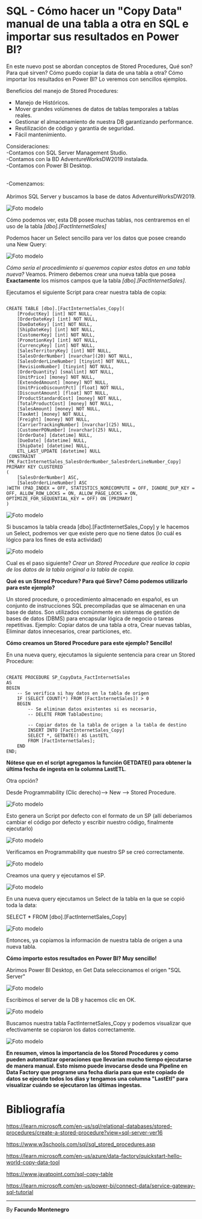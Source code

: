 # SQL - Cómo hacer un "Copy Data" manual de una tabla a otra en SQL e importar sus resultados en Power BI?


En este nuevo post se abordan conceptos de Stored Procedures, Qué son? Para qué sirven? Cómo puedo copiar la data de una tabla a otra? Cómo importar los resultados en Power BI? Lo veremos con sencillos ejemplos.

Beneficios del manejo de Stored Procedures:
- Manejo de Históricos.
- Mover grandes volúmenes de datos de tablas temporales a tablas reales.
- Gestionar el almacenamiento de nuestra DB garantizando performance. 
- Reutilización de código y garantía de seguridad.
- Fácil mantenimiento.

Consideraciones:<br />
-Contamos con SQL Server Management Studio.<br />
-Contamos con la BD AdventureWorksDW2019 instalada.<br />
-Contamos con Power BI Desktop.
<br /> 


<br />
-Comenzamos: <br />
<br />
Abrimos SQL Server y buscamos la base de datos AdventureWorksDW2019.

![Foto modelo](captura1.png)


Cómo podemos ver, esta DB posee muchas tablas, nos centraremos en el uso de la tabla *[dbo].[FactInternetSales]*

Podemos hacer un Select sencillo para ver los datos que posee creando una New Query:

![Foto modelo](captura2.png)

*Cómo sería el procedimiento si queremos copiar estos datos en una tabla nueva?* Veamos. Primero debemos crear una nueva tabla que posea **Exactamente** los mismos campos que la tabla *[dbo].[FactInternetSales]*.

Ejecutamos el siguiente Script para crear nuestra tabla de copia:

<pre><code>
CREATE TABLE [dbo].[FactInternetSales_Copy](
	[ProductKey] [int] NOT NULL,
	[OrderDateKey] [int] NOT NULL,
	[DueDateKey] [int] NOT NULL,
	[ShipDateKey] [int] NOT NULL,
	[CustomerKey] [int] NOT NULL,
	[PromotionKey] [int] NOT NULL,
	[CurrencyKey] [int] NOT NULL,
	[SalesTerritoryKey] [int] NOT NULL,
	[SalesOrderNumber] [nvarchar](20) NOT NULL,
	[SalesOrderLineNumber] [tinyint] NOT NULL,
	[RevisionNumber] [tinyint] NOT NULL,
	[OrderQuantity] [smallint] NOT NULL,
	[UnitPrice] [money] NOT NULL,
	[ExtendedAmount] [money] NOT NULL,
	[UnitPriceDiscountPct] [float] NOT NULL,
	[DiscountAmount] [float] NOT NULL,
	[ProductStandardCost] [money] NOT NULL,
	[TotalProductCost] [money] NOT NULL,
	[SalesAmount] [money] NOT NULL,
	[TaxAmt] [money] NOT NULL,
	[Freight] [money] NOT NULL,
	[CarrierTrackingNumber] [nvarchar](25) NULL,
	[CustomerPONumber] [nvarchar](25) NULL,
	[OrderDate] [datetime] NULL,
	[DueDate] [datetime] NULL,
	[ShipDate] [datetime] NULL,
	ETL_LAST_UPDATE [datetime] NULL
 CONSTRAINT [PK_FactInternetSales_SalesOrderNumber_SalesOrderLineNumber_Copy] PRIMARY KEY CLUSTERED 
(
	[SalesOrderNumber] ASC,
	[SalesOrderLineNumber] ASC
)WITH (PAD_INDEX = OFF, STATISTICS_NORECOMPUTE = OFF, IGNORE_DUP_KEY = OFF, ALLOW_ROW_LOCKS = ON, ALLOW_PAGE_LOCKS = ON, OPTIMIZE_FOR_SEQUENTIAL_KEY = OFF) ON [PRIMARY]
) 
</code></pre>

![Foto modelo](captura3.png)

Si buscamos la tabla creada [dbo].[FactInternetSales_Copy] y le hacemos un Select, podremos ver que existe pero que no tiene datos (lo cuál es lógico para los fines de esta actividad)

![Foto modelo](captura4.png)

Cual es el paso siguiente? *Crear un Stored Procedure que realice la copia de los datos de la tabla original a la tabla de copia.*

**Qué es un Stored Procedure? Para qué Sirve? Cómo podemos utilizarlo para este ejemplo?**

Un stored procedure, o procedimiento almacenado en español, es un conjunto de instrucciones SQL precompiladas que se almacenan en una base de datos. Son utilizados comúnmente en sistemas de gestión de bases de datos (DBMS) para encapsular lógica de negocio o tareas repetitivas. Ejemplo: Copiar datos de una tabla a otra, Crear nuevas tablas, Eliminar datos innecesarios, crear particiones, etc.

**Cómo creamos un Stored Procedure para este ejemplo? Sencillo!**

En una nueva query, ejecutamos la siguiente sentencia para crear un Stored Procedure:

<pre><code>
CREATE PROCEDURE SP_CopyData_FactInternetSales
AS
BEGIN
    -- Se verifica si hay datos en la tabla de origen
    IF (SELECT COUNT(*) FROM [FactInternetSales]) > 0
    BEGIN
        -- Se eliminan datos existentes si es necesario,
        -- DELETE FROM TablaDestino;

        -- Copiar datos de la tabla de origen a la tabla de destino
        INSERT INTO [FactInternetSales_Copy]
        SELECT *, GETDATE() AS LastETL
        FROM [FactInternetSales];
    END
END;
</code></pre>

**Nótese que en el script agregamos la función GETDATE() para obtener la última fecha de ingesta en la columna LastETL**.

Otra opción? 

Desde Programmability (Clic derecho)--> New --> Stored Procedure.

![Foto modelo](captura5.png)

Esto genera un Script por defecto con el formato de un SP (allí deberiamos cambiar el código por defecto y escribir nuestro código, finalmente ejecutarlo)

![Foto modelo](captura10.png)

Verificamos en Programmability que nuestro SP se creó correctamente.

![Foto modelo](captura11.png)

Creamos una query y ejecutamos el SP.

![Foto modelo](captura12.png)

En una nueva query ejecutamos un Select de la tabla en la que se copió toda la data:

SELECT * FROM [dbo].[FactInternetSales_Copy]

![Foto modelo](captura13.png)

Entonces, ya copiamos la información de nuestra tabla de origen a una nueva tabla.

**Cómo importo estos resultados en Power BI? Muy sencillo!**

Abrimos Power BI Desktop, en Get Data seleccionamos el origen "SQL Server"

![Foto modelo](captura14.png)

Escribimos el server de la DB y hacemos clic en OK.

![Foto modelo](captura15.png)

Buscamos nuestra tabla FactInternetSales_Copy y podemos visualizar que efectivamente se copiaron los datos correctamente.

![Foto modelo](captura16.png)


**En resumen, vimos la importancia de los Stored Procedures y como pueden automatizar operaciones que llevarían mucho tiempo ejecutarse de manera manual. Esto mismo puede invocarse desde una Pipeline en Data Factory que programe una fecha diaria para que este copiado de datos se ejecute todos los dias y tengamos una columna "LastEtl" para visualizar cuándo se ejecutaron las últimas ingestas.**


# Bibliografía

https://learn.microsoft.com/en-us/sql/relational-databases/stored-procedures/create-a-stored-procedure?view=sql-server-ver16

https://www.w3schools.com/sql/sql_stored_procedures.asp

https://learn.microsoft.com/en-us/azure/data-factory/quickstart-hello-world-copy-data-tool

https://www.javatpoint.com/sql-copy-table

https://learn.microsoft.com/en-us/power-bi/connect-data/service-gateway-sql-tutorial

---
By **Facundo Montenegro**
